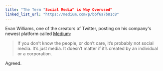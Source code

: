```yaml
---
title: "The Term "Social Media" is Way Overused"
linked_list_url: "https://medium.com/p/bbf6a7b81c8"
---
```

<p>Evan Williams, one of the creators of Twitter, posting on his company's newest platform called <a href="http://medium.com">Medium</a>:</p>
<blockquote><p>
  If you don’t know the people, or don’t care, it’s probably not social media. It’s just media. It doesn’t matter if it’s created by an individual or a corporation.
</p></blockquote>
<p>Agreed.</p>
